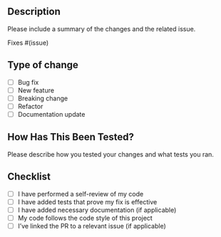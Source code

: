 ## Description

Please include a summary of the changes and the related issue.

Fixes #(issue)

## Type of change

- [ ] Bug fix
- [ ] New feature
- [ ] Breaking change
- [ ] Refactor
- [ ] Documentation update

## How Has This Been Tested?

Please describe how you tested your changes and what tests you ran.

## Checklist

- [ ] I have performed a self-review of my code
- [ ] I have added tests that prove my fix is effective
- [ ] I have added necessary documentation (if applicable)
- [ ] My code follows the code style of this project
- [ ] I’ve linked the PR to a relevant issue (if applicable)
